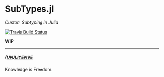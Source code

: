 # SubTypes.jl

_Custom Subtyping in Julia_

[![Travis Build Status](https://travis-ci.com/bhgomes/SubTypes.jl.svg?branch=master)](https://travis-ci.com/bhgomes/SubTypes.jl)

**WIP**

---
##### [(UN)LICENSE](../../UNLICENSE)
Knowledge is Freedom.
